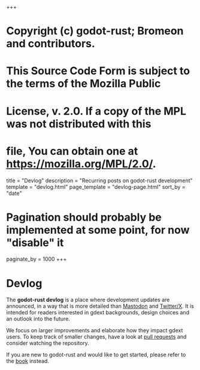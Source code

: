 +++
# Copyright (c) godot-rust; Bromeon and contributors.
# This Source Code Form is subject to the terms of the Mozilla Public
# License, v. 2.0. If a copy of the MPL was not distributed with this
# file, You can obtain one at https://mozilla.org/MPL/2.0/.

title = "Devlog"
description = "Recurring posts on godot-rust development"
template = "devlog.html"
page_template = "devlog-page.html"
sort_by = "date"
# Pagination should probably be implemented at some point, for now "disable" it
paginate_by = 1000
+++

# Devlog

The **godot-rust devlog** is a place where development updates are announced, in a way that is more detailed than [Mastodon] and [Twitter/X]. It is intended for readers interested in gdext backgrounds, design choices and an outlook into the future.

We focus on larger improvements and elaborate how they impact gdext users. To keep track of smaller changes, have a look at [pull requests] and consider watching the repository.

If you are new to godot-rust and would like to get started, please refer to the [book] instead.


[book]: /book
[pull requests]: https://github.com/godot-rust/gdext/pulls
[Mastodon]: https://mastodon.gamedev.place/@GodotRust
[Twitter/X]: https://twitter.com/GodotRust
